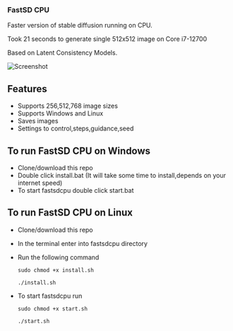 ### FastSD CPU

Faster version of stable diffusion running on CPU.

Took 21 seconds to generate single 512x512 image on Core i7-12700

Based on Latent Consistency Models.

![Screenshot](https://raw.githubusercontent.com/rupeshs/fastsdcpu/main/fastsdcpu-screenshot.png)

## Features
- Supports 256,512,768 image sizes
- Supports Windows and Linux
- Saves images
- Settings to control,steps,guidance,seed

## To run FastSD CPU on Windows

- Clone/download this repo
- Double click install.bat  (It will take some time to install,depends on your internet speed)
- To start fastsdcpu double click start.bat

## To run FastSD CPU on Linux

- Clone/download this repo
- In the terminal enter into fastsdcpu directory
- Run the following command

  `sudo chmod +x install.sh`

  `./install.sh`
- To start fastsdcpu run

  `sudo chmod +x start.sh`

  `./start.sh`